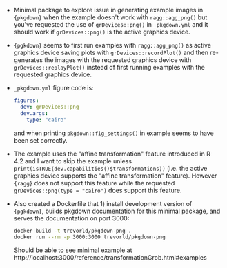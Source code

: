 * Minimal package to explore issue in generating example images in `{pkgdown}` when the example
  doesn't work with ``ragg::agg_png()`` but you've requested the use of ``grDevices::png()`` in ``_pkgdown.yml`` and
  it should work if ``grDevices::png()`` is the active graphics device.
* `{pgkdown}` seems to first run examples with ``ragg::agg_png()`` as active graphics device saving plots with ``grDevices::recordPlot()`` and then re-generates the images
  with the requested graphics device with ``grDevices::replayPlot()`` instead of first running examples with the requested graphics device.
* ``_pkgdown.yml`` figure code is:

  ```yaml
  figures:
    dev: grDevices::png
    dev.args:
      type: "cairo"
  ```
  and when printing ``pkgdown::fig_settings()`` in example seems to have been set correctly.

* The example uses the "affine transformation" feature introduced in R 4.2 and I want to skip the example
  unless ``print(isTRUE(dev.capabilities()$transformations))`` (i.e. the active graphics device supports the "affine transformation" feature).  However `{ragg}` does not support this feature while the requested ``grDevices::png(type = "cairo")`` does support this feature.
* Also created a Dockerfile that 1) install development version of `{pgkdown}`, builds pkgdown documentation for this minimal package, and serves the documentation on port 3000:

  ```bash 
  docker build -t trevorld/pkgdown-png .
  docker run --rm -p 3000:3000 trevorld/pkgdown-png
  ```

  Should be able to see minimal example at http://localhost:3000/reference/transformationGrob.html#examples
